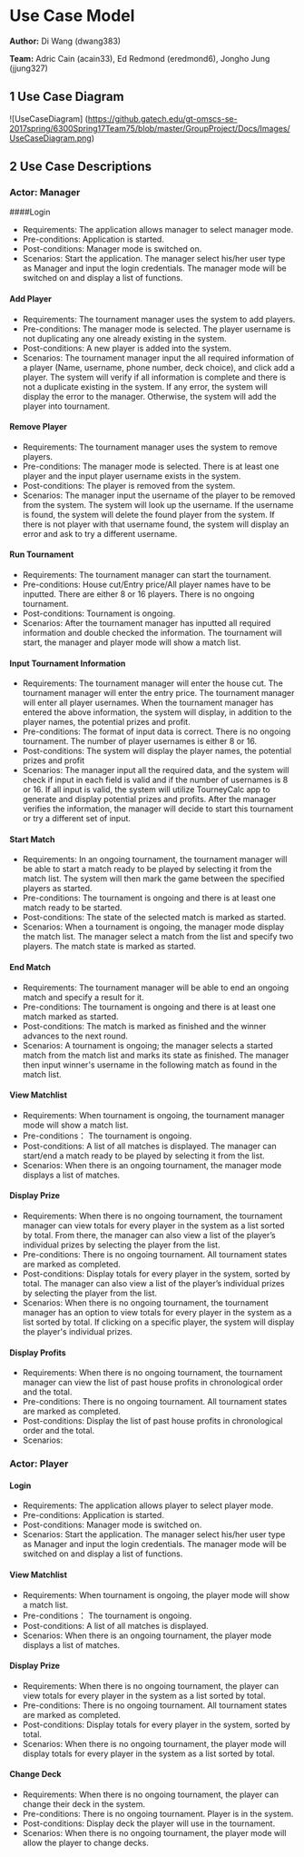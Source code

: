 # Use Case Model

**Author:** Di Wang (dwang383)

**Team:** Adric Cain (acain33), Ed Redmond (eredmond6), Jongho Jung (jjung327)

## 1 Use Case Diagram

![UseCaseDiagram] (https://github.gatech.edu/gt-omscs-se-2017spring/6300Spring17Team75/blob/master/GroupProject/Docs/Images/UseCaseDiagram.png)


## 2 Use Case Descriptions

### Actor: Manager
####Login
* Requirements: The application allows manager to select manager mode. 
* Pre-conditions: Application is started.
* Post-conditions: Manager mode is switched on. 
* Scenarios: Start the application. The manager select his/her user type as Manager and input the login credentials. The manager mode will be switched on and display a list of functions. 

#### Add Player
* Requirements: The tournament manager uses the system to add players.
* Pre-conditions: The manager mode is selected. The player username is not duplicating any one already existing in the system.
* Post-conditions: A new player is added into the system. 
* Scenarios: The tournament manager input the all required information of a player (Name, username, phone number, deck choice), and click add a player. The system will verify if all information is complete and there is not a duplicate existing in the system. If any error, the system will display the error to the manager. Otherwise, the system will add the player into tournament.

#### Remove Player
* Requirements: The tournament manager uses the system to remove players.
* Pre-conditions: The manager mode is selected. There is at least one player and the input player username exists in the system. 
* Post-conditions: The player is removed from the system. 
* Scenarios: The manager input the username of the player to be removed from the system. The system will look up the username. If the username is found, the system will delete the found player from the system. If there is not player with that username found, the system will display an error and ask to try a different username.

#### Run Tournament
* Requirements: The tournament manager can start the tournament.
* Pre-conditions: House cut/Entry price/All player names have to be inputted. There are either 8 or 16 players. There is no ongoing tournament.
* Post-conditions: Tournament is ongoing.
* Scenarios: After the tournament manager has inputted all required information and double checked the information. The tournament will start, the manager and player mode will show a match list. 

#### Input Tournament Information
* Requirements: The tournament manager will enter the house cut. The tournament manager will enter the entry price. The tournament manager will enter all player usernames. When the tournament manager has entered the above information, the system will display, in addition to the player names, the potential prizes and profit.
* Pre-conditions: The format of input data is correct. There is no ongoing tournament. The number of player usernames is either 8 or 16. 
* Post-conditions: The system will display the player names, the potential prizes and profit
* Scenarios: The manager input all the required data, and the system will check if input in each field is valid and if the number of usernames is 8 or 16. If all input is valid, the system will utilize TourneyCalc app to generate and display potential prizes and profits. After the manager verifies the information, the manager will decide to start this tournament or try a different set of input. 

#### Start Match
* Requirements:  In an ongoing tournament, the tournament manager will be able to start a match ready to be played by selecting it from the match list. The system will then mark the game between the specified players as started.
* Pre-conditions: The tournament is ongoing and there is at least one match ready to be started. 
* Post-conditions: The state of the selected match is marked as started. 
* Scenarios: When a tournament is ongoing, the manager mode display the match list. The manager select a match from the list and specify two players. The match state is marked as started. 

#### End Match
* Requirements:  The tournament manager will be able to end an ongoing match and specify a result for it.
* Pre-conditions: The tournament is ongoing and there is at least one match marked as started.
* Post-conditions: The match is marked as finished and the winner advances to the next round.
* Scenarios: A tournament is ongoing; the manager selects a started match from the match list and marks its state as finished. The manager then input winner's username in the following match as found in the match list.

#### View Matchlist
* Requirements: When tournament is ongoing, the tournament manager mode will show a match list.
* Pre-conditions： The tournament is ongoing. 
* Post-conditions: A list of all matches is displayed. The manager can start/end a match ready to be played by selecting it from the list. 
* Scenarios: When there is an ongoing tournament, the manager mode displays a list of matches.

#### Display Prize
* Requirements: When there is no ongoing tournament, the tournament manager can view totals for every player in the system as a list sorted by total. From there, the manager can also view a list of the player’s individual prizes by selecting the player from the list.
* Pre-conditions: There is no ongoing tournament. All tournament states are marked as completed.
* Post-conditions: Display totals for every player in the system, sorted by total. The manager can also view a list of the player’s individual prizes by selecting the player from the list.
* Scenarios: When there is no ongoing tournament, the tournament manager has an option to view totals for every player in the system as a list sorted by total. If clicking on a specific player, the system will display the player's individual prizes.

#### Display Profits
* Requirements: When there is no ongoing tournament, the tournament manager can view the list of past house profits in chronological order and the total.
* Pre-conditions: There is no ongoing tournament. All tournament states are marked as completed.
* Post-conditions: Display the list of past house profits in chronological order and the total.
* Scenarios: 

### Actor: Player
#### Login
* Requirements: The application allows player to select player mode. 
* Pre-conditions: Application is started.
* Post-conditions: Manager mode is switched on. 
* Scenarios: Start the application. The manager select his/her user type as Manager and input the login credentials. The manager mode will be switched on and display a list of functions. 

#### View Matchlist
* Requirements: When tournament is ongoing, the player mode will show a match list.
* Pre-conditions： The tournament is ongoing. 
* Post-conditions: A list of all matches is displayed.
* Scenarios: When there is an ongoing tournament, the player mode displays a list of matches.

#### Display Prize
* Requirements: When there is no ongoing tournament, the player can view totals for every player in the system as a list sorted by total. 
* Pre-conditions: There is no ongoing tournament. All tournament states are marked as completed.
* Post-conditions: Display totals for every player in the system, sorted by total. 
* Scenarios: When there is no ongoing tournament, the player mode will display totals for every player in the system as a list sorted by total.

#### Change Deck
* Requirements: When there is no ongoing tournament, the player can change their deck in the system.
* Pre-conditions: There is no ongoing tournament. Player is in the system.
* Post-conditions: Display deck the player will use in the tournament.
* Scenarios: When there is no ongoing tournament, the player mode will allow the player to change decks.
